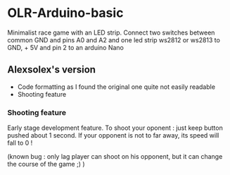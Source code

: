# OLR-Arduino-basic

Minimalist race game with an LED strip. Connect two switches between common GND and pins A0 and A2 and one led strip ws2812 or ws2813 to GND, + 5V and pin 2 to an arduino Nano

## Alexsolex's version 

- Code formatting as I found the original one quite not easily readable
- Shooting feature

### Shooting feature
Early stage development feature.
To shoot your oponent : just keep button pushed about 1 second. If your opponent is not to far away, its speed will fall to 0 ! 

(known bug : only lag player can shoot on his opponent, but it can change the course of the game ;) )